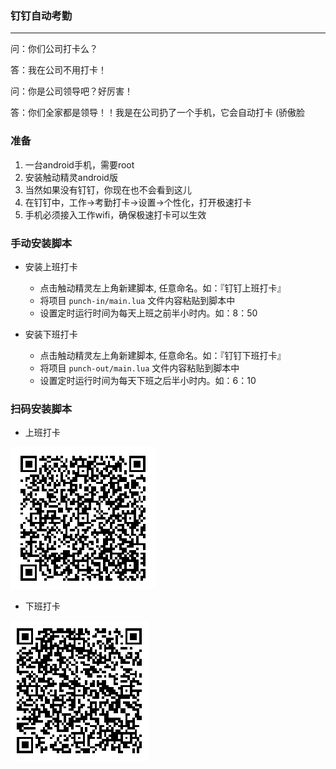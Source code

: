 ### 钉钉自动考勤
----

问：你们公司打卡么？

答：我在公司不用打卡！

问：你是公司领导吧？好厉害！

答：你们全家都是领导！！我是在公司扔了一个手机，它会自动打卡 (骄傲脸

### 准备
1. 一台android手机，需要root
2. 安装触动精灵android版
3. 当然如果没有钉钉，你现在也不会看到这儿
4. 在钉钉中，工作->考勤打卡->设置->个性化，打开极速打卡
5. 手机必须接入工作wifi，确保极速打卡可以生效

### 手动安装脚本

* 安装上班打卡
	* 点击触动精灵左上角新建脚本, 任意命名。如：『钉钉上班打卡』
	* 将项目 `punch-in/main.lua` 文件内容粘贴到脚本中
	* 设置定时运行时间为每天上班之前半小时内。如：8：50

* 安装下班打卡
	* 点击触动精灵左上角新建脚本, 任意命名。如：『钉钉下班打卡』
	* 将项目 `punch-out/main.lua` 文件内容粘贴到脚本中
	* 设置定时运行时间为每天下班之后半小时内。如：6：10

	
### 扫码安装脚本

* 上班打卡

![上班打卡二维码](./punch-in/qrcode.png)

* 下班打卡

![下班打卡二维码](./punch-out/qrcode.png)

